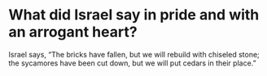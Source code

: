 # What did Israel say in pride and with an arrogant heart?

Israel says, “The bricks have fallen, but we will rebuild with chiseled stone; the sycamores have been cut down, but we will put cedars in their place.”
